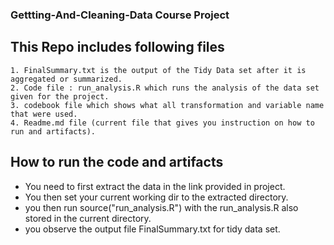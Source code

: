 ### Gettting-And-Cleaning-Data Course Project

## This Repo includes following files

    1. FinalSummary.txt is the output of the Tidy Data set after it is aggregated or summarized.
    2. Code file : run_analysis.R which runs the analysis of the data set given for the project.
    3. codebook file which shows what all transformation and variable name that were used.
    4. Readme.md file (current file that gives you instruction on how to run and artifacts).



## How to run the code and artifacts

   - You need to first extract the data in the link provided in project.
   - You then set your current working dir to the extracted directory.
   - you then run source("run_analysis.R")  with the run_analysis.R also stored in the current directory.
   - you observe the output file FinalSummary.txt for tidy data set.


